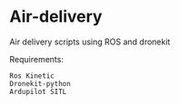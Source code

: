 # Air-delivery
Air delivery scripts using ROS and dronekit

Requirements:
```
Ros Kinetic
Dronekit-python
Ardupilot SITL
```
